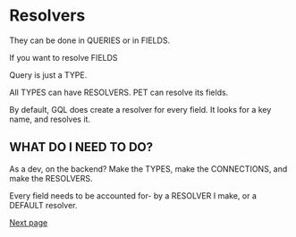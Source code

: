 # Resolvers

They can be done in QUERIES or in FIELDS.

If you want to resolve FIELDS

Query is just a TYPE.

All TYPES can have RESOLVERS.
PET can resolve its fields.

By default, GQL does create a resolver for every field. It looks for a key name, and resolves it.



## WHAT DO I NEED TO DO?

As a dev, on the backend?
Make the TYPES, make the CONNECTIONS, and make the RESOLVERS.

Every field needs to be accounted for- by a RESOLVER I make, or a DEFAULT resolver.

[Next page](file:///Users/lukelogan/Local%20Sites/learning/node/SS-graphql/notes/SSGQL6.md)